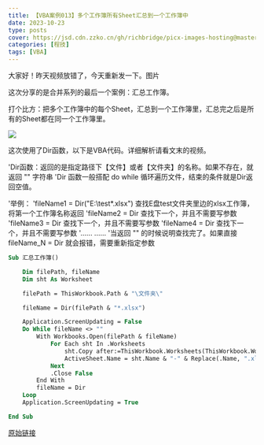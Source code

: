 ```yaml
---
title: 【VBA案例013】多个工作簿所有Sheet汇总到一个工作簿中
date: 2023-10-23
type: posts
cover: https://jsd.cdn.zzko.cn/gh/richbridge/picx-images-hosting@master/thumbnail/audit.png
categories: [程技]
tags: [VBA]
---
```

大家好！昨天视频放错了，今天重新发一下。图片

这次分享的是合并系列的最后一个案例：汇总工作簿。

打个比方：把多个工作簿中的每个Sheet，汇总到一个工作簿里，汇总完之后是所有的Sheet都在同一个工作簿里。

![](https://img.richfan.site/program/vba/vba案列/【VBA案例013】多个工作簿所有Sheet汇总到一个工作簿中.gif)

这次使用了Dir函数，以下是VBA代码。详细解析请看文末的视频。

'Dir函数：返回的是指定路径下【文件】或者【文件夹】的名称。如果不存在，就返回 "" 字符串
'Dir 函数一般搭配 do while 循环遍历文件，结束的条件就是Dir返回空值。

'举例：
'fileName1 = Dir("E:\test\*.xlsx")  查找E盘test文件夹里边的xlsx工作簿，将第一个工作簿名称返回
'fileName2 = Dir                    查找下一个，并且不需要写参数
'fileName3 = Dir                    查找下一个，并且不需要写参数
'fileName4 = Dir                    查找下一个，并且不需要写参数
'......                           ......
'当返回 "" 的时候说明查找完了。如果直接 fileName_N = Dir 就会报错，需要重新指定参数

```vb
Sub 汇总工作簿()

    Dim filePath, fileName
    Dim sht As Worksheet

    filePath = ThisWorkbook.Path & "\文件夹\"

    fileName = Dir(filePath & "*.xlsx")

    Application.ScreenUpdating = False
    Do While fileName <> ""
        With Workbooks.Open(filePath & fileName)
            For Each sht In .Worksheets
                sht.Copy after:=ThisWorkbook.Worksheets(ThisWorkbook.Worksheets.Count)
                ActiveSheet.Name = sht.Name & "-" & Replace(.Name, ".xlsx", "")
            Next
            .Close False
        End With
        fileName = Dir
    Loop
    Application.ScreenUpdating = True

End Sub
```

[原始链接](https://mp.weixin.qq.com/s?__biz=MzIyOTc3NzQ2NA==&mid=2247485233&idx=1&sn=a27892d151b9a8332f01f20be6e0f7f9&chksm=e8bcce66dfcb4770c956e41db7a9d08d9fc1e153cd3cf7681b0130d12be97b7908d27d53a0e8&scene=178&cur_album_id=3115603487041503237#rd)